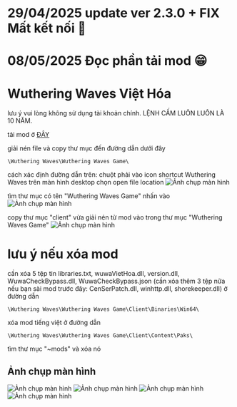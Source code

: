 # 29/04/2025 update ver 2.3.0 + FIX Mất kết nối 🤡
# 08/05/2025 Đọc phần tải mod 😁
# Wuthering Waves Việt Hóa 
lưu ý vui lòng không sử dụng tài khoản chính.
LỆNH CẤM LUÔN LUÔN LÀ 10 NĂM.

tải mod ở [ĐÂY](https://github.com/Lai-Hoang/wuwa-viet-hoa/releases)

giải nén file và copy thư mục đến đường dẫn dưới đây
```console
\Wuthering Waves\Wuthering Waves Game\
```
cách xác định đường dẫn trên:
chuột phải vào icon shortcut Wuthering Waves trên 
màn hình desktop chọn open file location
![Ảnh chụp màn hình](https://imgur.com/rA4D1Fp.png)

tìm thư mục có tên "Wuthering Waves Game" nhấn vào
![Ảnh chụp màn hình](https://imgur.com/RiJpLdB.png)

copy thư mục "client" vừa giải nén từ mod vào trong thư mục "Wuthering Waves Game"
![Ảnh chụp màn hình](https://imgur.com/idrxQOm.png)

# lưu ý nếu xóa mod
cần xóa 5 tệp tin libraries.txt, wuwaVietHoa.dll, version.dll, WuwaCheckBypass.dll, WuwaCheckBypass.json
(cần xóa thêm 3 tệp nữa nếu bạn sài mod trước đây: CenSerPatch.dll, winhttp.dll, shorekeeper.dll)
ở đường dẫn
```console
\Wuthering Waves\Wuthering Waves Game\Client\Binaries\Win64\
```
xóa mod tiếng việt ở đường dẫn
```console
\Wuthering Waves\Wuthering Waves Game\Client\Content\Paks\
```
tìm thư mục "~mods" và xóa nó

## Ảnh chụp màn hình
![Ảnh chụp màn hình](https://i.imgur.com/oLXjeE9.png)
![Ảnh chụp màn hình](https://i.imgur.com/o0GN3Nr.png)
![Ảnh chụp màn hình](https://i.imgur.com/zpMWNVW.png)
![Ảnh chụp màn hình](https://i.imgur.com/SSr5TyW.png)
